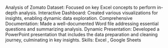 Analysis of Zomato Dataset: Focused on key Excel concepts to perform in-depth analysis.
Interactive Dashboard: Created various visualizations for insights, enabling dynamic data exploration.
Comprehensive Documentation: Made a well-documented Word file addressing essential questions and summarizing analysis.
Dynamic Presentation: Developed a PowerPoint presentation that includes the data preparation and cleaning journey, culminating in key insights.
Skills: Excel , Google Sheets
